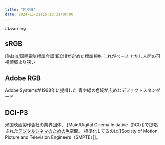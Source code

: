 ```yaml
---
title: "色空間"
date: 2024-12-21T15:13:31+09:00
---
```

#Learning

## sRGB
[[Main/国際電気標準会議(IEC)]]が定めた標準規格
<u>これがべース</u>
ただし人間の可視領域より狭い

## Adobe RGB
Adobe Systemsが1998年に提唱した
青や緑の色域が広めなデファクトスタンダード

## DCI-P3
米国映画製作会社の業界団体、[[Main/Digital Cinema Initiative（DCI）]]で提唱された<u>デジタルシネマのための</u>色空間。
標準化してるのは[[Society of Motion Picture and Television Engineers（SMPTE）]]。
